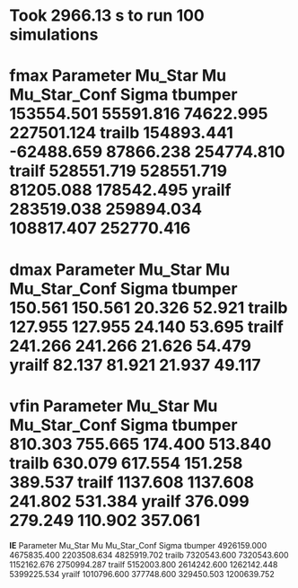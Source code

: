 Took 2966.13 s to run 100 simulations
================================================================================
**fmax**
Parameter                         Mu_Star         Mu    Mu_Star_Conf      Sigma
tbumper                        153554.501  55591.816       74622.995 227501.124
trailb                         154893.441 -62488.659       87866.238 254774.810
trailf                         528551.719 528551.719       81205.088 178542.495
yrailf                         283519.038 259894.034      108817.407 252770.416
================================================================================
**dmax**
Parameter                         Mu_Star         Mu    Mu_Star_Conf      Sigma
tbumper                           150.561    150.561          20.326     52.921
trailb                            127.955    127.955          24.140     53.695
trailf                            241.266    241.266          21.626     54.479
yrailf                             82.137     81.921          21.937     49.117
================================================================================
**vfin**
Parameter                         Mu_Star         Mu    Mu_Star_Conf      Sigma
tbumper                           810.303    755.665         174.400    513.840
trailb                            630.079    617.554         151.258    389.537
trailf                           1137.608   1137.608         241.802    531.384
yrailf                            376.099    279.249         110.902    357.061
================================================================================
**IE**
Parameter                         Mu_Star         Mu    Mu_Star_Conf      Sigma
tbumper                        4926159.000 4675835.400     2203508.634 4825919.702
trailb                         7320543.600 7320543.600     1152162.676 2750994.287
trailf                         5152003.800 2614242.600     1262142.448 5399225.534
yrailf                         1010796.600 377748.600      329450.503 1200639.752


